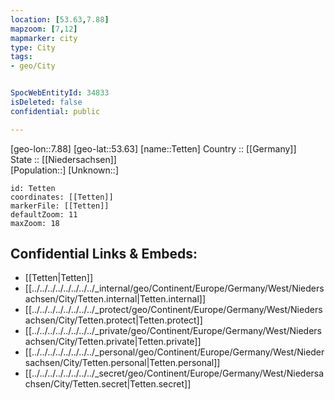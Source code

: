 ```yaml
---
location: [53.63,7.88] 
mapzoom: [7,12] 
mapmarker: city 
type: City
tags:
- geo/City


SpocWebEntityId: 34833
isDeleted: false
confidential: public

---
```

[geo-lon::7.88] 
[geo-lat::53.63] 
[name::Tetten] 
Country :: [[Germany]]  
State :: [[Niedersachsen]]  
[Population::] 
[Unknown::] 


```leaflet
id: Tetten
coordinates: [[Tetten]] 
markerFile: [[Tetten]] 
defaultZoom: 11 
maxZoom: 18
```


## Confidential Links & Embeds: 
- [[Tetten|Tetten]]  
- [[../../../../../../../../_internal/geo/Continent/Europe/Germany/West/Niedersachsen/City/Tetten.internal|Tetten.internal]] 
- [[../../../../../../../../_protect/geo/Continent/Europe/Germany/West/Niedersachsen/City/Tetten.protect|Tetten.protect]] 
- [[../../../../../../../../_private/geo/Continent/Europe/Germany/West/Niedersachsen/City/Tetten.private|Tetten.private]] 
- [[../../../../../../../../_personal/geo/Continent/Europe/Germany/West/Niedersachsen/City/Tetten.personal|Tetten.personal]] 
- [[../../../../../../../../_secret/geo/Continent/Europe/Germany/West/Niedersachsen/City/Tetten.secret|Tetten.secret]] 
